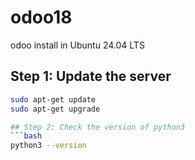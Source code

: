 # odoo18
odoo install in Ubuntu 24.04 LTS
<br>

## Step 1: Update the server
```bash
sudo apt-get update
sudo apt-get upgrade

## Step 2: Check the version of python3
```bash
python3 --version
